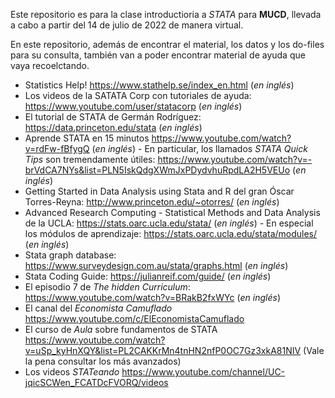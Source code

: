 Este repositorio es para la clase introductioria a *STATA* para **MUCD**, llevada a cabo a partir del 14 de julio de 2022 de manera virtual.

En este repositorio, además de encontrar el material, los datos y los do-files para su consulta, también van a poder encontrar material de ayuda que vaya recoelctando.

- Statistics Help! https://www.stathelp.se/index_en.html (*en inglés*)
- Los videos de la SATATA Corp con tutoriales de ayuda: https://www.youtube.com/user/statacorp (*en inglés*)
- El tutorial de STATA de Germán Rodríguez: https://data.princeton.edu/stata (*en inglés*)
- Aprende STATA en 15 minutos https://www.youtube.com/watch?v=rdFw-fBfygQ (*en inglés*)
        - En particular, los llamados *STATA Quick Tips* son tremendamente útiles: https://www.youtube.com/watch?v=-brVdCA7NYs&list=PLN5IskQdgXWmJxPDydvhuRpdLA2H5VEUo (*en inglés*)
-  Getting Started in Data Analysis using Stata and R del gran Óscar Torres-Reyna: http://www.princeton.edu/~otorres/ (*en inglés*)
- Advanced Research Computing - Statistical Methods and Data Analysis de la UCLA: https://stats.oarc.ucla.edu/stata/ (*en inglés*)
        - En especial los módulos de aprendizaje: https://stats.oarc.ucla.edu/stata/modules/ (*en inglés*)
- Stata graph database: https://www.surveydesign.com.au/stata/graphs.html (*en inglés*)
- Stata Coding Guide: https://julianreif.com/guide/ (*en inglés*)
- El episodio 7 de *The hidden Curriculum*: https://www.youtube.com/watch?v=BRakB2fxWYc (*en inglés*)
- El canal del *Economista Camuflado* https://www.youtube.com/c/ElEconomistaCamuflado 
- El curso de *Aula* sobre fundamentos de STATA https://www.youtube.com/watch?v=uSp_kyHnXQY&list=PL2CAKKrMn4tnHN2nfP0OC7Gz3xkA81NIV (Vale la pena consultar los más avanzados)
- Los videos *STATeando* https://www.youtube.com/channel/UC-jqicSCWen_FCATDcFVORQ/videos


